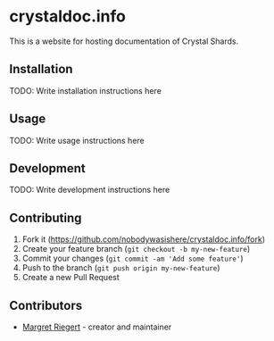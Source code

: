 # crystaldoc.info

This is a website for hosting documentation of Crystal Shards.

## Installation

TODO: Write installation instructions here

## Usage

TODO: Write usage instructions here

## Development

TODO: Write development instructions here

## Contributing

1. Fork it (<https://github.com/nobodywasishere/crystaldoc.info/fork>)
2. Create your feature branch (`git checkout -b my-new-feature`)
3. Commit your changes (`git commit -am 'Add some feature'`)
4. Push to the branch (`git push origin my-new-feature`)
5. Create a new Pull Request

## Contributors

- [Margret Riegert](https://github.com/nobodywasishere) - creator and maintainer
